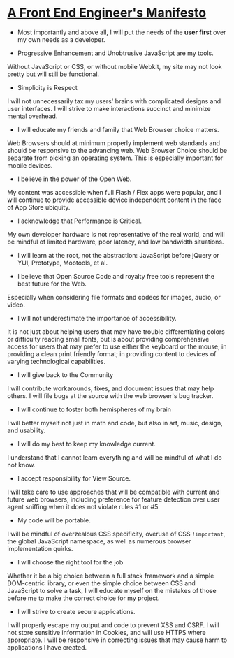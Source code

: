 # [A Front End Engineer's Manifesto](http://f2em.com/ "Permalink to A Front End Engineer's Manifesto")


* Most importantly and above all, I will put the needs of the **user first** over my own needs as a developer.


* Progressive Enhancement and Unobtrusive JavaScript are my tools.

Without JavaScript or CSS, or without mobile Webkit, my site may not look pretty but will still be functional.


* Simplicity is Respect

I will not unnecessarily tax my users' brains with complicated designs and user interfaces. I will strive to make interactions succinct and minimize mental overhead.


* I will educate my friends and family that Web Browser choice matters.

Web Browsers should at minimum properly implement web standards and should be responsive to the advancing web. Web Browser Choice should be separate from picking an operating system. This is especially important for mobile devices.


* I believe in the power of the Open Web.

My content was accessible when full Flash / Flex apps were popular, and I will continue to provide accessible device independent content in the face of App Store ubiquity.


* I acknowledge that Performance is Critical.

My own developer hardware is not representative of the real world, and will be mindful of limited hardware, poor latency, and low bandwidth situations.


* I will learn at the root, not the abstraction: JavaScript before jQuery or YUI, Prototype, Mootools, et al.

* I believe that Open Source Code and royalty free tools represent the best future for the Web.

Especially when considering file formats and codecs for images, audio, or video.


* I will not underestimate the importance of accessibility.

It is not just about helping users that may have trouble differentiating colors or difficulty reading small fonts, but is about providing comprehensive access for users that may prefer to use either the keyboard or the mouse; in providing a clean print friendly format; in providing content to devices of varying technological capabilities.


* I will give back to the Community

I will contribute workarounds, fixes, and document issues that may help others. I will file bugs at the source with the web browser's bug tracker.


* I will continue to foster both hemispheres of my brain

I will better myself not just in math and code, but also in art, music, design, and usability.


* I will do my best to keep my knowledge current.

I understand that I cannot learn everything and will be mindful of what I do not know.


* I accept responsibility for View Source.

I will take care to use approaches that will be compatible with current and future web browsers, including preference for feature detection over user agent sniffing when it does not violate rules #1 or #5.


* My code will be portable.

I will be mindful of overzealous CSS specificity, overuse of CSS `!important`, the global JavaScript namespace, as well as numerous browser implementation quirks.


* I will choose the right tool for the job

Whether it be a big choice between a full stack framework and a simple DOM-centric library, or even the simple choice between CSS and JavaScript to solve a task, I will educate myself on the mistakes of those before me to make the correct choice for my project.


* I will strive to create secure applications.

I will properly escape my output and code to prevent XSS and CSRF. I will not store sensitive information in Cookies, and will use HTTPS where appropriate. I will be responsive in correcting issues that may cause harm to applications I have created.

